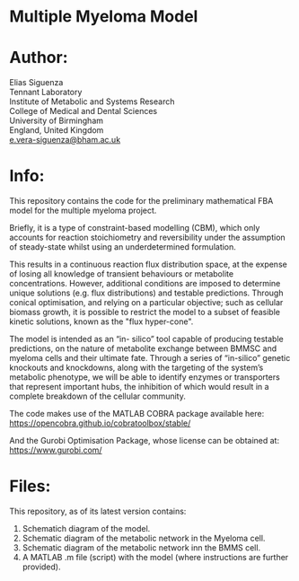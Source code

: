 # Multiple Myeloma Model

# Author:
Elias Siguenza <br />
Tennant Laboratory <br />
Institute of Metabolic and Systems Research <br />
College of Medical and Dental Sciences <br />
University of Birmingham <br />
England, United Kingdom <br />
e.vera-siguenza@bham.ac.uk <br />

# Info:
This repository contains the code for the 
preliminary mathematical FBA model
for the multiple myeloma project.

Briefly, it is a type of constraint-based modelling (CBM), 
which only accounts for reaction stoichiometry and 
reversibility under the assumption of steady-state 
whilst using an underdetermined formulation. 

This results in a continuous reaction flux distribution 
space, at the expense of losing all knowledge of 
transient behaviours or metabolite concentrations. 
However, additional conditions are imposed to determine 
unique solutions (e.g. flux distributions) and testable predictions. 
Through conical optimisation, and relying on a particular objective; 
such as cellular biomass growth, it is possible to restrict 
the model to a subset of feasible kinetic solutions, 
known as the "flux hyper-cone".

The model is intended as an “in- silico” tool capable of
producing testable predictions, on the nature of metabolite exchange 
between BMMSC and myeloma cells and their ultimate fate. 
Through a series of “in-silico” genetic knockouts and knockdowns, 
along with the targeting of the system’s metabolic phenotype, 
we will be able to identify enzymes or transporters that represent 
important hubs, the inhibition of which would result in a complete 
breakdown of the cellular community. 

The code makes use of the MATLAB COBRA package 
available here:
https://opencobra.github.io/cobratoolbox/stable/

And the Gurobi Optimisation Package,
whose license can be obtained at: 
https://www.gurobi.com/

# Files:
This repository, as of its latest version contains:
1. Schematich diagram of the model.
2. Schematic diagram of the metabolic network in the Myeloma cell.
3. Schematic diagram of the metabolic network inn the BMMS cell.
4. A MATLAB .m file (script) with the model (where instructions are further provided). 



